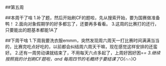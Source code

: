 ##第五周

##本周干了啥
1.补了题，然后开始刷CF的题啦，先从搜索开始，要为国赛做准备鸭！
2.面向对象假期学的好多都忘了，还要再多看看。
3.这周的比赛打的还行，只要能出的题基本都能1A了


##下周干啥
1.下周我要洗衣服emmm，突然发现周六周天一打比赛时间满满当当的，比赛完吃点好吃的，以前都会纠结周六周天干嘛，现在感觉这样安排的还蛮好。
2.还有一周劳动课就结束了，不用每天六点多起了，上周好困好困=_=
3.继续按照我的计划刷CF题啦，and 每周四节的毛概终于要结课了O(∩_∩)O

